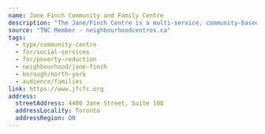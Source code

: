 ```yaml
---
name: Jane Finch Community and Family Centre
description: "The Jane/Finch Centre is a multi-service, community-based organization with a strong focus on poverty reduction through resident engagement, capacity building and anti-oppression. We have a long history of innovation and response to community needs and priorities. For over 40 years, the organization has been strategically building the health and well-being of Jane and Finch in collaboration with residents, community leaders, community groups, organizations and partners from within the local community and beyond."
source: "TNC Member - neighbourhoodcentres.ca"
tags:
  - type/community-centre
  - for/social-services
  - for/poverty-reduction
  - neighbourhood/jane-finch
  - borough/north-york
  - audience/families
link: https://www.jfcfc.org
address:
  streetAddress: 4400 Jane Street, Suite 108
  addressLocality: Toronto
  addressRegion: ON
---
```

